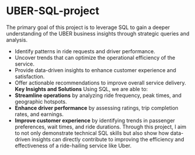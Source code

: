 # UBER-SQL-project
The primary goal of this project is to leverage SQL to gain a deeper understanding of the UBER business insights through strategic queries and analysis. 
  - Identify patterns in ride requests and driver performance.
  - Uncover trends that can optimize the operational efficiency of the service.
  - Provide data-driven insights to enhance customer experience and satisfaction.
  - Offer actionable recommendations to improve overall service delivery.
**Key Insights and Solutions**
Using SQL, we are able to:
  - **Streamline operations** by analyzing ride frequency, peak times, and geographic hotspots.
  - **Enhance driver performance** by assessing ratings, trip completion rates, and earnings.
  - **Improve customer experience** by identifying trends in passenger preferences, wait times, and ride durations.
Through this project, I aim to not only demonstrate technical SQL skills but also show how data-driven insights can directly contribute to improving the efficiency and effectiveness of a ride-hailing service like Uber.
